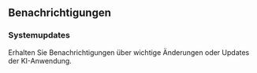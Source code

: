 ## Benachrichtigungen

### Systemupdates

Erhalten Sie Benachrichtigungen über wichtige Änderungen oder Updates der KI-Anwendung.
